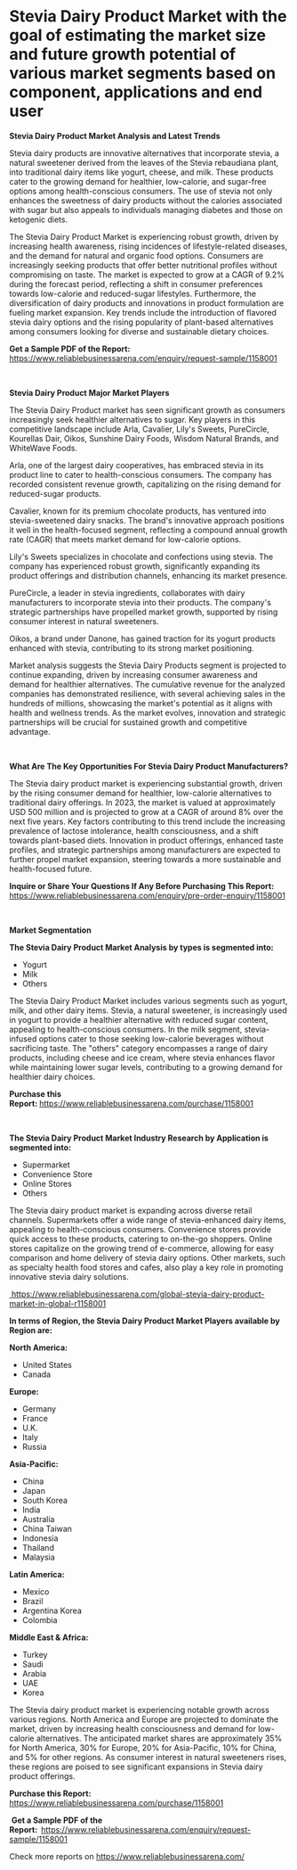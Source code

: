 <p><h1>Stevia Dairy Product Market with the goal of estimating the market size and future growth potential of various market segments based on component, applications and end user</h1></p><p><strong>Stevia Dairy Product Market Analysis and Latest Trends</strong></p>
<p><p>Stevia dairy products are innovative alternatives that incorporate stevia, a natural sweetener derived from the leaves of the Stevia rebaudiana plant, into traditional dairy items like yogurt, cheese, and milk. These products cater to the growing demand for healthier, low-calorie, and sugar-free options among health-conscious consumers. The use of stevia not only enhances the sweetness of dairy products without the calories associated with sugar but also appeals to individuals managing diabetes and those on ketogenic diets.</p><p>The Stevia Dairy Product Market is experiencing robust growth, driven by increasing health awareness, rising incidences of lifestyle-related diseases, and the demand for natural and organic food options. Consumers are increasingly seeking products that offer better nutritional profiles without compromising on taste. The market is expected to grow at a CAGR of 9.2% during the forecast period, reflecting a shift in consumer preferences towards low-calorie and reduced-sugar lifestyles. Furthermore, the diversification of dairy products and innovations in product formulation are fueling market expansion. Key trends include the introduction of flavored stevia dairy options and the rising popularity of plant-based alternatives among consumers looking for diverse and sustainable dietary choices.</p></p>
<p><strong>Get a Sample PDF of the Report:&nbsp;</strong> <a href="https://www.reliablebusinessarena.com/enquiry/request-sample/1158001?utm_campaign=3506&utm_medium=2&utm_source=Github&utm_content=ia&utm_term=07042025&utm_id=stevia-dairy-product">https://www.reliablebusinessarena.com/enquiry/request-sample/1158001</a></p>
<p>&nbsp;</p>
<p><strong>Stevia Dairy Product Major Market Players</strong></p>
<p><p>The Stevia Dairy Product market has seen significant growth as consumers increasingly seek healthier alternatives to sugar. Key players in this competitive landscape include Arla, Cavalier, Lily's Sweets, PureCircle, Kourellas Dair, Oikos, Sunshine Dairy Foods, Wisdom Natural Brands, and WhiteWave Foods.</p><p>Arla, one of the largest dairy cooperatives, has embraced stevia in its product line to cater to health-conscious consumers. The company has recorded consistent revenue growth, capitalizing on the rising demand for reduced-sugar products.</p><p>Cavalier, known for its premium chocolate products, has ventured into stevia-sweetened dairy snacks. The brand's innovative approach positions it well in the health-focused segment, reflecting a compound annual growth rate (CAGR) that meets market demand for low-calorie options.</p><p>Lily's Sweets specializes in chocolate and confections using stevia. The company has experienced robust growth, significantly expanding its product offerings and distribution channels, enhancing its market presence. </p><p>PureCircle, a leader in stevia ingredients, collaborates with dairy manufacturers to incorporate stevia into their products. The company's strategic partnerships have propelled market growth, supported by rising consumer interest in natural sweeteners.</p><p>Oikos, a brand under Danone, has gained traction for its yogurt products enhanced with stevia, contributing to its strong market positioning.</p><p>Market analysis suggests the Stevia Dairy Products segment is projected to continue expanding, driven by increasing consumer awareness and demand for healthier alternatives. The cumulative revenue for the analyzed companies has demonstrated resilience, with several achieving sales in the hundreds of millions, showcasing the market's potential as it aligns with health and wellness trends. As the market evolves, innovation and strategic partnerships will be crucial for sustained growth and competitive advantage.</p></p>
<p>&nbsp;</p>
<p><strong>What Are The Key Opportunities For Stevia Dairy Product Manufacturers?</strong></p>
<p><p>The Stevia dairy product market is experiencing substantial growth, driven by the rising consumer demand for healthier, low-calorie alternatives to traditional dairy offerings. In 2023, the market is valued at approximately USD 500 million and is projected to grow at a CAGR of around 8% over the next five years. Key factors contributing to this trend include the increasing prevalence of lactose intolerance, health consciousness, and a shift towards plant-based diets. Innovation in product offerings, enhanced taste profiles, and strategic partnerships among manufacturers are expected to further propel market expansion, steering towards a more sustainable and health-focused future.</p></p>
<p><strong>Inquire or Share Your Questions If Any Before Purchasing This Report:</strong> <a href="https://www.reliablebusinessarena.com/enquiry/pre-order-enquiry/1158001?utm_campaign=3506&utm_medium=2&utm_source=Github&utm_content=ia&utm_term=07042025&utm_id=stevia-dairy-product">https://www.reliablebusinessarena.com/enquiry/pre-order-enquiry/1158001</a></p>
<p>&nbsp;</p>
<p><strong>Market Segmentation</strong></p>
<p><strong>The Stevia Dairy Product Market Analysis by types is segmented into:</strong></p>
<p><ul><li>Yogurt</li><li>Milk</li><li>Others</li></ul></p>
<p><p>The Stevia Dairy Product Market includes various segments such as yogurt, milk, and other dairy items. Stevia, a natural sweetener, is increasingly used in yogurt to provide a healthier alternative with reduced sugar content, appealing to health-conscious consumers. In the milk segment, stevia-infused options cater to those seeking low-calorie beverages without sacrificing taste. The "others" category encompasses a range of dairy products, including cheese and ice cream, where stevia enhances flavor while maintaining lower sugar levels, contributing to a growing demand for healthier dairy choices.</p></p>
<p><strong>Purchase this Report:&nbsp;</strong><a href="https://www.reliablebusinessarena.com/purchase/1158001?utm_campaign=3506&utm_medium=2&utm_source=Github&utm_content=ia&utm_term=07042025&utm_id=stevia-dairy-product">https://www.reliablebusinessarena.com/purchase/1158001</a></p>
<p>&nbsp;</p>
<p><strong>The Stevia Dairy Product Market Industry Research by Application is segmented into:</strong></p>
<p><ul><li>Supermarket</li><li>Convenience Store</li><li>Online Stores</li><li>Others</li></ul></p>
<p><p>The Stevia dairy product market is expanding across diverse retail channels. Supermarkets offer a wide range of stevia-enhanced dairy items, appealing to health-conscious consumers. Convenience stores provide quick access to these products, catering to on-the-go shoppers. Online stores capitalize on the growing trend of e-commerce, allowing for easy comparison and home delivery of stevia dairy options. Other markets, such as specialty health food stores and cafes, also play a key role in promoting innovative stevia dairy solutions.</p></p>
<p><a href="https://www.reliablebusinessarena.com/global-stevia-dairy-product-market-in-global-r1158001?utm_campaign=3506&utm_medium=2&utm_source=Github&utm_content=ia&utm_term=07042025&utm_id=stevia-dairy-product">&nbsp;https://www.reliablebusinessarena.com/global-stevia-dairy-product-market-in-global-r1158001</a></p>
<p><strong>In terms of Region, the Stevia Dairy Product Market Players available by Region are:</strong></p>
<p>
    <p> <strong> North America: </strong>
        <ul>
            <li>United States</li>
            <li>Canada</li>
        </ul>
        </p> 
    <p> <strong> Europe: </strong>
        <ul>
            <li>Germany</li>
            <li>France</li>
            <li>U.K.</li>
            <li>Italy</li>
            <li>Russia</li>
        </ul>
        </p> 
    <p> <strong> Asia-Pacific: </strong>
        <ul>
            <li>China</li>
            <li>Japan</li>
            <li>South Korea</li>
            <li>India</li>
            <li>Australia</li>
            <li>China Taiwan</li>
            <li>Indonesia</li>
            <li>Thailand</li>
            <li>Malaysia</li>
        </ul>
        </p> 
    <p> <strong> Latin America: </strong>
        <ul>
            <li>Mexico</li>
            <li>Brazil</li>
            <li>Argentina Korea</li>
            <li>Colombia</li>
        </ul>
        </p> 
    <p> <strong> Middle East & Africa: </strong>
        <ul>
            <li>Turkey</li>
            <li>Saudi</li>
            <li>Arabia</li>
            <li>UAE</li>
            <li>Korea</li>
        </ul>
    </p>
    </p>
<p><p>The Stevia dairy product market is experiencing notable growth across various regions. North America and Europe are projected to dominate the market, driven by increasing health consciousness and demand for low-calorie alternatives. The anticipated market shares are approximately 35% for North America, 30% for Europe, 20% for Asia-Pacific, 10% for China, and 5% for other regions. As consumer interest in natural sweeteners rises, these regions are poised to see significant expansions in Stevia dairy product offerings.</p></p>
<p><strong>Purchase this Report: </strong><a href="https://www.reliablebusinessarena.com/purchase/1158001?utm_campaign=3506&utm_medium=2&utm_source=Github&utm_content=ia&utm_term=07042025&utm_id=stevia-dairy-product">https://www.reliablebusinessarena.com/purchase/1158001</a></p>
<p>&nbsp;<strong>Get a Sample PDF of the Report:&nbsp;&nbsp;</strong><a href="https://www.reliablebusinessarena.com/enquiry/request-sample/1158001?utm_campaign=3506&utm_medium=2&utm_source=Github&utm_content=ia&utm_term=07042025&utm_id=stevia-dairy-product">https://www.reliablebusinessarena.com/enquiry/request-sample/1158001</a></p>
<p><strong></strong></p>
<p>Check more reports on <a href="https://www.reliablebusinessarena.com/?utm_campaign=3506&utm_medium=2&utm_source=Github&utm_content=ia&utm_term=07042025&utm_id=stevia-dairy-product">https://www.reliablebusinessarena.com/</a></p>